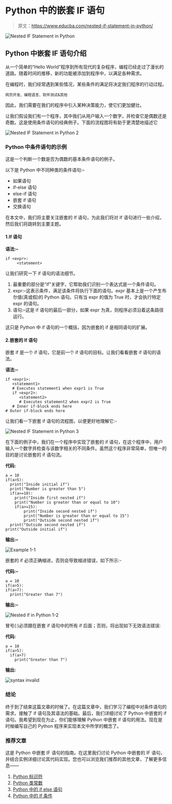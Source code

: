 # Python 中的嵌套 IF 语句

> 原文：<https://www.educba.com/nested-if-statement-in-python/>

![Nested IF Statement in Python](img/8a90dc5f0d8632c728c0efab84175edf.png)



## Python 中嵌套 IF 语句介绍

从一个简单的“Hello World”程序到所有现代的复杂程序，编程已经走过了漫长的道路。随着时间的推移，新的功能被添加到程序中，以满足各种需求。

在编程时，我们经常遇到某些情况，某些条件的满足将决定我们程序的行动过程。

<small>网页开发、编程语言、软件测试&其他</small>

因此，我们需要在我们的程序中引入某种决策能力，使它们更加健壮。

让我们假设我们有一个程序，其中我们从用户输入一个数字，并检查它是偶数还是奇数。这是使用条件语句的经典例子。下面的流程图将有助于更清楚地描述它

![Nested IF Statement in Python 2](img/b036ff30b11843117e3c328cf9ba3044.png)



### Python 中条件语句的示例

这是一个判断一个数是否为偶数的基本条件语句的例子。

以下是 Python 中不同种类的条件语句:–

*   如果语句
*   if-else 语句
*   else-if 语句
*   嵌套 if 语句
*   交换语句

在本文中，我们将主要关注嵌套的 If 语句，为此我们将对 If 语句进行一些介绍，然后我们将跳转到主要主题。

#### 1.If 语句

**语法:–**

```
if <expr>:
     <statement>
```

让我们研究一下 if 语句的语法细节。

1.  最重要的部分是“if”关键字，它帮助我们识别一个表达式是一个条件语句。
2.  expr:–这表示条件，满足该条件将执行下面的语句。expr 基本上是一个产生布尔值(真或假)的 Python 语句。只有当 expr 的值为 True 时，才会执行特定 expr 的语句。
3.  语句:–这是 if 语句的最后一部分，如果 expr 为真，则程序必须沿着这条路径运行。

这只是 Python 中 if 语句的一个概括，因为嵌套的 if 是相同语句的扩展。

#### 2.嵌套的 If 语句

嵌套 if 是一个 if 语句，它是前一个 if 语句的目标。让我们看看嵌套 if 语句的语法。

**语法:–**

```
if <expr1>:
   <statement1>
   # Executes statement1 when expr1 is True
   if <expr2>:
      <statement2>
      # Executes statement2 when expr2 is True
   # Inner if-block ends here
# Outer if-block ends here 
```

让我们看一下嵌套 if 语句的流程图，以便更好地理解它:-

![Nested IF Statement in Python 3](img/beea0954ddba7c83d75724cf018323b8.png)



在下面的例子中，我们在一个程序中实现了嵌套的 if 语句，在这个程序中，用户输入一个数字并检查与该数字相关的不同条件。虽然这个程序非常简单，但唯一的目的是讨论嵌套的 if 语句流。

**代码:**

```
a = 10
if(a>5):
  print("Inside initial if")
  print("Number is greater than 5")
  if(a>=10): 
    print("Inside first nested if")
    print("Number is greater than or equal to 10")
    if(a>=15):
        print("Inside second nested if")
        print("Number is greater than or equal to 15")
        print("Outside second nested if")
  print("Outside second nested if")
print("Outside initial if")
```

**输出:–**

![Example 1-1](img/c4012cad19890cb804858e2c98fb0588.png)



嵌套的 if 必须正确缩进，否则会导致缩进错误，如下所示:-

**代码:–**

```
a = 10
if(a>5):
if(a>7):
  print("Greater than 7")
```

**输出:–**

![Nested if in Python 1-2](img/4dd39d1898e0ccf2f4a0340416d7469a.png)



冒号(:)必须跟在嵌套 if 语句中的所有 if 后面；否则，将出现如下无效语法错误:

**代码:**

```
a = 10
if(a>5):
  if(a>7)
    print("Greater than 7")
```

**输出:**

![syntax invalid](img/95cf4e809ff34f86fa6a2a35cef6a1ce.png)



### 结论

终于到了结束这篇文章的时候了。在这篇文章中，我们学习了编程中对条件语句的需求，接触了 if 语句及其语法的基础。最后，我们详细讨论了 Python 中嵌套的 if 语句。我希望到现在为止，你们能够理解 Python 中嵌套 if 语句的用法。现在是时候编写自己的 Python 程序来实现本文中所学的概念了。

### 推荐文章

这是 Python 中嵌套 IF 语句的指南。在这里我们讨论 Python 中嵌套的 IF 语句，并结合实例详细讨论其代码实现。您也可以浏览我们推荐的其他文章，了解更多信息——

1.  [Python 标识符](https://www.educba.com/python-identifiers/)
2.  [Python 类常数](https://www.educba.com/python-class-constants/)
3.  [Python 中的 if else 语句](https://www.educba.com/if-else-statement-in-python/)
4.  [Python 中的 If 条件](https://www.educba.com/if-condition-in-python/)





